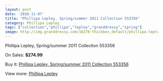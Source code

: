 ```yaml
---
layout: post
date: '2016-11-07'
title: "Phillipa Lepley, Spring/summer 2011 Collection 553356"
category: Phillipa Lepley
tags: ["collection","phillipa","lepley","granddressy","spring"]
image: http://img.granddressy.com/18278-thickbox_default/phillipa-lepley-spring-summer-2011-collection-553356.jpg
---
```

Phillipa Lepley, Spring/summer 2011 Collection 553356

On Sales: **$274.99**
<a href="https://www.granddressy.com/en/phillipa-lepley/17261-phillipa-lepley-spring-summer-2011-collection-553356.html"><amp-img layout="responsive" width="600" height="600" src="//img.granddressy.com/18278-thickbox_default/phillipa-lepley-spring-summer-2011-collection-553356.jpg" alt="Phillipa Lepley, Spring/summer 2011 Collection 553356 0" /></a>

Buy it: [Phillipa Lepley, Spring/summer 2011 Collection 553356](https://www.granddressy.com/en/phillipa-lepley/17261-phillipa-lepley-spring-summer-2011-collection-553356.html "Phillipa Lepley, Spring/summer 2011 Collection 553356")

View more: [Phillipa Lepley](https://www.granddressy.com/en/32-phillipa-lepley "Phillipa Lepley")
